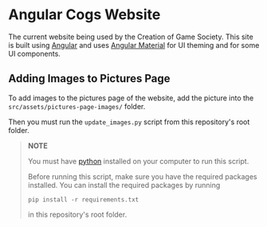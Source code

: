 # Angular Cogs Website

The current website being used by the Creation of Game Society. This site is built using [Angular](https://angular.io/) and uses [Angular Material](https://material.angular.io/) for UI theming and for some UI components.

## Adding Images to Pictures Page

To add images to the pictures page of the website, add the picture into the `src/assets/pictures-page-images/` folder.

Then you must run the `update_images.py` script from this repository's root folder.

> **NOTE** 
> 
> You must have [python](https://www.python.org/downloads/) installed on your computer to run this script.
> 
> Before running this script, make sure you have the required packages installed. You can install the required packages by running
> 
> `pip install -r requirements.txt`
>
> in this repository's root folder.